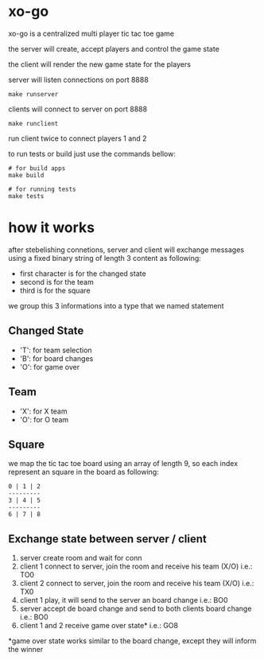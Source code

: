 # xo-go
xo-go is a centralized multi player tic tac toe game

the server will create, accept players and control the game state

the client will render the new game state for the players

server will listen connections on port 8888
```shell
make runserver
```

clients will connect to server on port 8888
```shell
make runclient
```
run client twice to connect players 1 and 2

to run tests or build just use the commands bellow:
```shell
# for build apps
make build

# for running tests
make tests
```

# how it works
after stebelishing connetions, server and client will exchange messages using a fixed binary string of length 3 content as following:

- first character is for the changed state
- second is for the team
- third is for the square

we group this 3 informations into a type that we named statement

## Changed State
- 'T': for team selection
- 'B': for board changes
- 'O': for game over

## Team
- 'X': for X team
- 'O': for O team

## Square
we map the tic tac toe board using an array of length 9, so each index represent an square in the board as following:

```
0 | 1 | 2
---------
3 | 4 | 5
---------
6 | 7 | 8
```

## Exchange state between server / client
1. server create room and wait for conn
2. client 1 connect to server, join the room and receive his team (X/O) i.e.: TO0
3. client 2 connect to server, join the room and receive his team (X/O) i.e.: TX0
4. client 1 play, it will send to the server an board change            i.e.: BO0
5. server accept de board change and send to both clients board change  i.e.: BO0
6. client 1 and 2 receive game over state*                              i.e.: GO8

*game over state works similar to the board change, except they will inform the winner